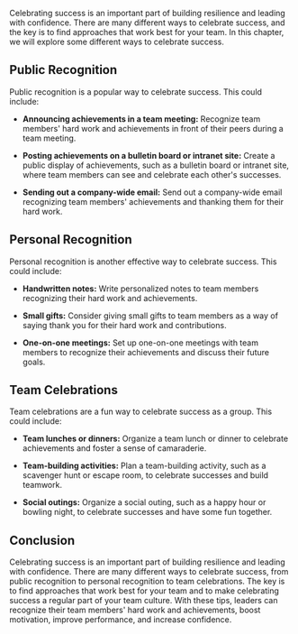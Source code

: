 
Celebrating success is an important part of building resilience and leading with confidence. There are many different ways to celebrate success, and the key is to find approaches that work best for your team. In this chapter, we will explore some different ways to celebrate success.

Public Recognition
------------------

Public recognition is a popular way to celebrate success. This could include:

* **Announcing achievements in a team meeting:** Recognize team members' hard work and achievements in front of their peers during a team meeting.

* **Posting achievements on a bulletin board or intranet site:** Create a public display of achievements, such as a bulletin board or intranet site, where team members can see and celebrate each other's successes.

* **Sending out a company-wide email:** Send out a company-wide email recognizing team members' achievements and thanking them for their hard work.

Personal Recognition
--------------------

Personal recognition is another effective way to celebrate success. This could include:

* **Handwritten notes:** Write personalized notes to team members recognizing their hard work and achievements.

* **Small gifts:** Consider giving small gifts to team members as a way of saying thank you for their hard work and contributions.

* **One-on-one meetings:** Set up one-on-one meetings with team members to recognize their achievements and discuss their future goals.

Team Celebrations
-----------------

Team celebrations are a fun way to celebrate success as a group. This could include:

* **Team lunches or dinners:** Organize a team lunch or dinner to celebrate achievements and foster a sense of camaraderie.

* **Team-building activities:** Plan a team-building activity, such as a scavenger hunt or escape room, to celebrate successes and build teamwork.

* **Social outings:** Organize a social outing, such as a happy hour or bowling night, to celebrate successes and have some fun together.

Conclusion
----------

Celebrating success is an important part of building resilience and leading with confidence. There are many different ways to celebrate success, from public recognition to personal recognition to team celebrations. The key is to find approaches that work best for your team and to make celebrating success a regular part of your team culture. With these tips, leaders can recognize their team members' hard work and achievements, boost motivation, improve performance, and increase confidence.
